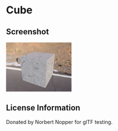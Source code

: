# Cube
## Screenshot

![screenshot](screenshot.jpg)


## License Information

Donated by Norbert Nopper for glTF testing.